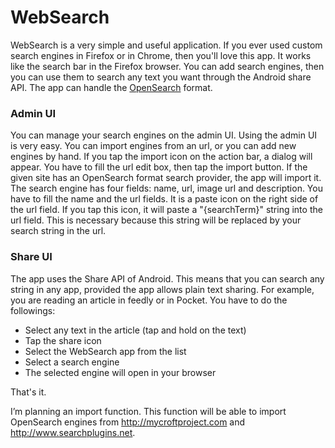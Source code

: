 WebSearch
=================

WebSearch is a very simple and useful application. If you ever used custom search engines in Firefox or in Chrome, then you'll love this app. It works like the search bar in the Firefox browser. You can add search engines, then you can use them to search any text you want through the Android share API. The app can handle the [OpenSearch](http://www.opensearch.org/) format.

### Admin UI
You can manage your search engines on the admin UI. Using the admin UI is very easy. You can import engines from an url, or you can add new engines by hand. If you tap the import icon on the action bar, a dialog will appear. You have to fill the url edit box, then tap the import button. If the given site has an OpenSearch format search provider, the app will import it. The search engine has four fields: name, url, image url and description. You have to fill the name and the url fields. It is a paste icon on the right side of the url field. If you tap this icon,  it will paste a "{searchTerm}" string into the url field. This is necessary because this string will be replaced by your search string in the url.

### Share UI
The app uses the Share API of Android. This means that you can search any string in any app, provided the app allows plain text sharing. For example, you are reading an article in feedly or in Pocket. You have to do the followings:

- Select any text in the article (tap and hold on the text)
- Tap the share icon
- Select the WebSearch app from the list
- Select a search engine
- The selected engine will open in your browser

That's it.

I’m planning an import function. This function will be able to import OpenSearch engines from http://mycroftproject.com and http://www.searchplugins.net.
